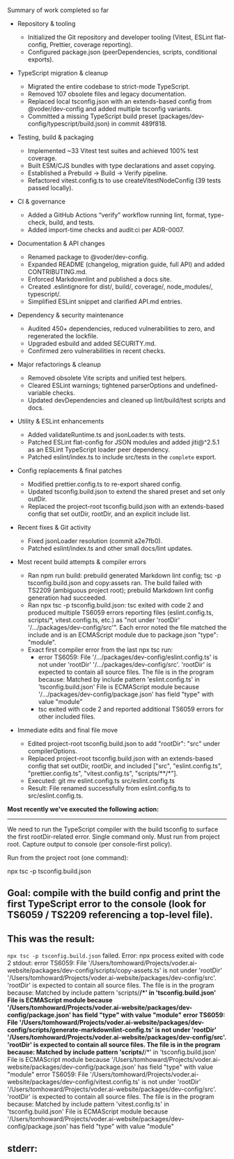 Summary of work completed so far

- Repository & tooling
  - Initialized the Git repository and developer tooling (Vitest, ESLint flat-config, Prettier, coverage reporting).
  - Configured package.json (peerDependencies, scripts, conditional exports).

- TypeScript migration & cleanup
  - Migrated the entire codebase to strict-mode TypeScript.
  - Removed 107 obsolete files and legacy documentation.
  - Replaced local tsconfig.json with an extends-based config from @voder/dev-config and added multiple tsconfig variants.
  - Committed a missing TypeScript build preset (packages/dev-config/typescript/build.json) in commit 489f818.

- Testing, build & packaging
  - Implemented ~33 Vitest test suites and achieved 100% test coverage.
  - Built ESM/CJS bundles with type declarations and asset copying.
  - Established a Prebuild → Build → Verify pipeline.
  - Refactored vitest.config.ts to use createVitestNodeConfig (39 tests passed locally).

- CI & governance
  - Added a GitHub Actions “verify” workflow running lint, format, type-check, build, and tests.
  - Added import-time checks and audit:ci per ADR-0007.

- Documentation & API changes
  - Renamed package to @voder/dev-config.
  - Expanded README (changelog, migration guide, full API) and added CONTRIBUTING.md.
  - Enforced Markdownlint and published a docs site.
  - Created .eslintignore for dist/, build/, coverage/, node_modules/, typescript/.
  - Simplified ESLint snippet and clarified API.md entries.

- Dependency & security maintenance
  - Audited 450+ dependencies, reduced vulnerabilities to zero, and regenerated the lockfile.
  - Upgraded esbuild and added SECURITY.md.
  - Confirmed zero vulnerabilities in recent checks.

- Major refactorings & cleanup
  - Removed obsolete Vite scripts and unified test helpers.
  - Cleared ESLint warnings; tightened parserOptions and undefined-variable checks.
  - Updated devDependencies and cleaned up lint/build/test scripts and docs.

- Utility & ESLint enhancements
  - Added validateRuntime.ts and jsonLoader.ts with tests.
  - Patched ESLint flat-config for JSON modules and added jiti@^2.5.1 as an ESLint TypeScript loader peer dependency.
  - Patched eslint/index.ts to include src/tests in the `complete` export.

- Config replacements & final patches
  - Modified prettier.config.ts to re-export shared config.
  - Updated tsconfig.build.json to extend the shared preset and set only outDir.
  - Replaced the project-root tsconfig.build.json with an extends-based config that set outDir, rootDir, and an explicit include list.

- Recent fixes & Git activity
  - Fixed jsonLoader resolution (commit a2e7fb0).
  - Patched eslint/index.ts and other small docs/lint updates.

- Most recent build attempts & compiler errors
  - Ran npm run build: prebuild generated Markdown lint config; tsc -p tsconfig.build.json and copy:assets ran. The build failed with TS2209 (ambiguous project root); prebuild Markdown lint config generation had succeeded.
  - Ran npx tsc -p tsconfig.build.json: tsc exited with code 2 and produced multiple TS6059 errors reporting files (eslint.config.ts, scripts/\*, vitest.config.ts, etc.) as "not under 'rootDir' '/.../packages/dev-config/src'". Each error noted the file matched the include and is an ECMAScript module due to package.json "type": "module".
  - Exact first compiler error from the last npx tsc run:
    - error TS6059: File '/.../packages/dev-config/eslint.config.ts' is not under 'rootDir' '/.../packages/dev-config/src'. 'rootDir' is expected to contain all source files.
      The file is in the program because:
      Matched by include pattern 'eslint.config.ts' in 'tsconfig.build.json'
      File is ECMAScript module because '/.../packages/dev-config/package.json' has field "type" with value "module"
    - tsc exited with code 2 and reported additional TS6059 errors for other included files.

- Immediate edits and final file move
  - Edited project-root tsconfig.build.json to add "rootDir": "src" under compilerOptions.
  - Replaced project-root tsconfig.build.json with an extends-based config that set outDir, rootDir, and included ["src", "eslint.config.ts", "prettier.config.ts", "vitest.config.ts", "scripts/**/*"].
  - Executed: git mv eslint.config.ts src/eslint.config.ts
  - Result: File renamed successfully from eslint.config.ts to src/eslint.config.ts.

**Most recently we've executed the following action:**

---

<scratchpad>
We need to run the TypeScript compiler with the build tsconfig to surface the first rootDir-related error. Single command only. Must run from project root. Capture output to console (per console-first policy).
</scratchpad>

Run from the project root (one command):

npx tsc -p tsconfig.build.json

## Goal: compile with the build config and print the first TypeScript error to the console (look for TS6059 / TS2209 referencing a top-level file).

## **This was the result:**

`npx tsc -p tsconfig.build.json` failed.
Error:
npx process exited with code 2
stdout: error TS6059: File '/Users/tomhoward/Projects/voder.ai-website/packages/dev-config/scripts/copy-assets.ts' is not under 'rootDir' '/Users/tomhoward/Projects/voder.ai-website/packages/dev-config/src'. 'rootDir' is expected to contain all source files.
The file is in the program because:
Matched by include pattern 'scripts/**/\*' in 'tsconfig.build.json'
File is ECMAScript module because '/Users/tomhoward/Projects/voder.ai-website/packages/dev-config/package.json' has field "type" with value "module"
error TS6059: File '/Users/tomhoward/Projects/voder.ai-website/packages/dev-config/scripts/generate-markdownlint-config.ts' is not under 'rootDir' '/Users/tomhoward/Projects/voder.ai-website/packages/dev-config/src'. 'rootDir' is expected to contain all source files.
The file is in the program because:
Matched by include pattern 'scripts/**/\*' in 'tsconfig.build.json'
File is ECMAScript module because '/Users/tomhoward/Projects/voder.ai-website/packages/dev-config/package.json' has field "type" with value "module"
error TS6059: File '/Users/tomhoward/Projects/voder.ai-website/packages/dev-config/vitest.config.ts' is not under 'rootDir' '/Users/tomhoward/Projects/voder.ai-website/packages/dev-config/src'. 'rootDir' is expected to contain all source files.
The file is in the program because:
Matched by include pattern 'vitest.config.ts' in 'tsconfig.build.json'
File is ECMAScript module because '/Users/tomhoward/Projects/voder.ai-website/packages/dev-config/package.json' has field "type" with value "module"

## stderr:
